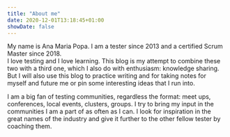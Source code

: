 ```yaml
---
title: "About me"
date: 2020-12-01T13:18:45+01:00
showDate: false
---
```

My name is Ana Maria Popa. I am a tester since 2013 and a certified Scrum Master since 2018.  
I love testing and I love learning. This blog is my attempt to combine these two with a third one,
which I also do with enthusiasm: knowledge sharing. But I will also use this blog to practice writing and
for taking notes for myself and future me or pin some interesting ideas that I run into.

I am a big fan of testing communities, regardless the format: meet ups, conferences, local events,
clusters, groups. I try to bring my input in the communities I am a part of as often as I can. 
I look for inspiration in the great names of the industry and give it further to the other fellow tester by coaching them.

